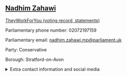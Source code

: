 ## <a href="https://members.parliament.uk/member/4113/contact">Nadhim Zahawi</a>

<a href="https://www.theyworkforyou.com/mp/24822/nadhim_zahawi/stratford-on-avon">TheyWorkForYou (voting record, statements)</a> 

Parliamentary phone number: 02072197159 

Parliamentary email: nadhim.zahawi.mp@parliament.uk 

Party: Conservative 

Borough: Stratford-on-Avon 

<details><summary>Extra contact information and social media</summary> 
<li>Website: http://www.zahawi.com</li>
<li>Twitter: https://twitter.com/nadhimzahawi</li>
<li>Constituency office phone number: 001789264362,01789292723</li>
<li>Constituency office email: nadhim@zahawi.com</li>
<li>Facebook:</li>
<li>Instagram:</li>
<li>Youtube:</li>
<li>Linkedin:</li>
<li>Government department phone number:</li>
<li>Government department email:</li>
<li>Threads:</li>
<li>Party office phone number:</li>
<li>Party office email:</li>
<li>Tiktok:</li>
</details>